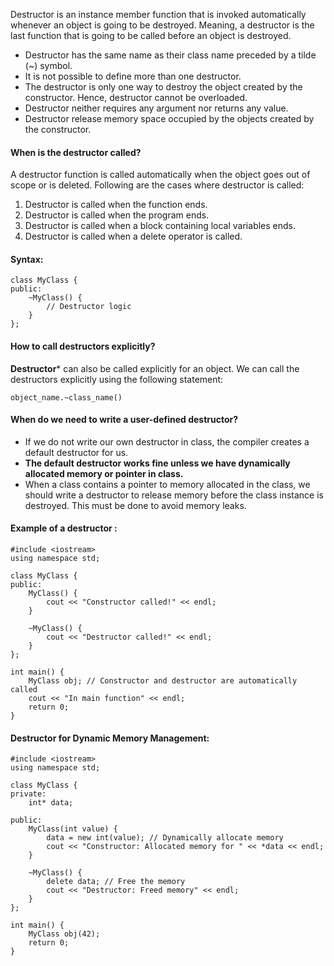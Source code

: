 Destructor is an instance member function that is invoked automatically whenever an object is going to be destroyed. Meaning, a destructor is the last function that is going to be called before an object is destroyed.
- Destructor has the same name as their class name preceded by a tilde (~) symbol.
- It is not possible to define more than one destructor.
- The destructor is only one way to destroy the object created by the constructor. Hence, destructor cannot be overloaded.
- Destructor neither requires any argument nor returns any value.
- Destructor release memory space occupied by the objects created by the constructor.



#### When is the destructor called?
A destructor function is called automatically when the object goes out of scope or is deleted. Following are the cases where destructor is called:

1. Destructor is called when the function ends.
2. Destructor is called when the program ends.
3. Destructor is called when a block containing local variables ends.
4. Destructor is called when a delete operator is called.

#### Syntax:
```
class MyClass {
public:
    ~MyClass() {
        // Destructor logic
    }
};
```
#### How to call destructors explicitly?
**Destructor*** can also be called explicitly for an object. We can call the destructors explicitly using the following statement:
```
object_name.~class_name()
```


#### When do we need to write a user-defined destructor?

- If we do not write our own destructor in class, the compiler creates a default destructor for us. 
- **The default destructor works fine unless we have dynamically allocated memory or pointer in class.** 
- When a class contains a pointer to memory allocated in the class, we should write a destructor to release memory before the class instance is destroyed. This must be done to avoid memory leaks.



#### Example of a destructor :

```
#include <iostream>
using namespace std;

class MyClass {
public:
    MyClass() {
        cout << "Constructor called!" << endl;
    }

    ~MyClass() {
        cout << "Destructor called!" << endl;
    }
};

int main() {
    MyClass obj; // Constructor and destructor are automatically called
    cout << "In main function" << endl;
    return 0;
}

```

#### Destructor for Dynamic Memory Management:

```
#include <iostream>
using namespace std;

class MyClass {
private:
    int* data;

public:
    MyClass(int value) {
        data = new int(value); // Dynamically allocate memory
        cout << "Constructor: Allocated memory for " << *data << endl;
    }

    ~MyClass() {
        delete data; // Free the memory
        cout << "Destructor: Freed memory" << endl;
    }
};

int main() {
    MyClass obj(42);
    return 0;
}

```